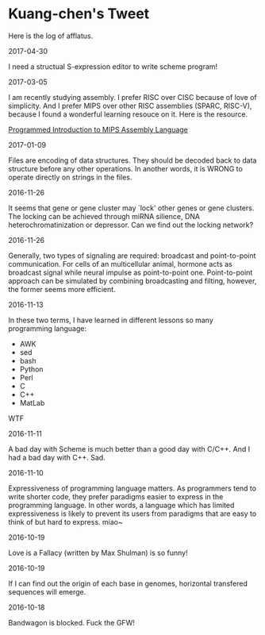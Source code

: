 # Kuang-chen's Tweet

Here is the log of afflatus.

<article><p>2017-04-30</p>
<p>I need a structual S-expression editor to write scheme program!</p></article><article><p>2017-03-05</p>
<p>I am recently studying assembly. I prefer RISC over CISC because of love of simplicity. And I prefer MIPS over other RISC assemblies (SPARC, RISC-V), because I found a wonderful learning resouce on it. Here is the resource.</p>
<p><a href="http://chortle.ccsu.edu/AssemblyTutorial/index.html">Programmed Introduction to MIPS Assembly Language</a></p></article><article><p>2017-01-09</p>
<p>Files are encoding of data structures. They should be decoded back to data structure before any other operations. In another words, it is WRONG to operate directly on strings in the files. </p></article><article><p>2016-11-26</p>
<p>It seems that gene or gene cluster may `lock' other genes or gene clusters. The locking can be achieved through miRNA silience, DNA heterochromatinization or depressor. Can we find out the locking network?</p></article><article><p>2016-11-26</p>
<p>Generally, two types of signaling are required: broadcast and point-to-point communication. For cells of an multicellular animal, hormone acts as broadcast signal while neural impulse as point-to-point one. Point-to-point approach can be simulated by combining broadcasting and filting, however, the former seems more efficient. </p></article><article><p>2016-11-13</p>
<p>In these two terms, I have learned in different lessons so many programming language: </p>
<ul>
<li>AWK</li>
<li>sed</li>
<li>bash</li>
<li>Python</li>
<li>Perl</li>
<li>C</li>
<li>C++</li>
<li>MatLab</li>
</ul>
<p>WTF</p></article><article><p>2016-11-11</p>
<p>A bad day with Scheme is much better than a good day with C/C++. And I had a bad day with C++. Sad.</p></article><article><p>2016-11-10</p>
<p>Expressiveness of programming language matters. As programmers tend to write shorter code, they prefer paradigms easier to express in the programming language. In other words, a language which has limited expressiveness is likely to prevent its users from paradigms that are easy to think of but hard to express.
miao~</p></article><article><p>2016-10-19</p>
<p>Love is a Fallacy (written by Max Shulman) is so funny!</p></article><article><p>2016-10-19</p>
<p>If I can find out the origin of each base in genomes, horizontal transfered sequences will emerge.</p></article><article><p>2016-10-18</p>
<p>Bandwagon is blocked. Fuck the GFW!</p></article>